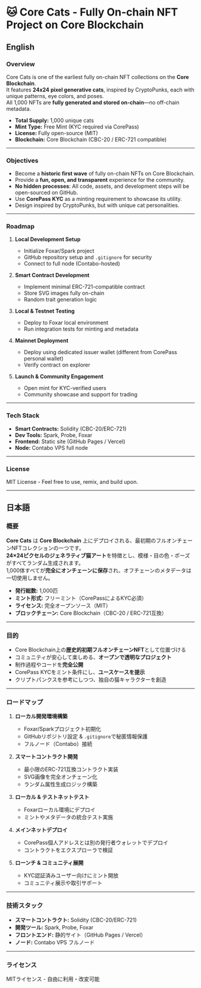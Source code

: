 # 🐱 Core Cats - Fully On-chain NFT Project on Core Blockchain

## English

### Overview
Core Cats is one of the earliest fully on-chain NFT collections on the **Core Blockchain**.  
It features **24x24 pixel generative cats**, inspired by CryptoPunks, each with unique patterns, eye colors, and poses.  
All 1,000 NFTs are **fully generated and stored on-chain**—no off-chain metadata.

- **Total Supply:** 1,000 unique cats
- **Mint Type:** Free Mint (KYC required via CorePass)
- **License:** Fully open-source (MIT)
- **Blockchain:** Core Blockchain (CBC-20 / ERC-721 compatible)

---

### Objectives
- Become a **historic first wave** of fully on-chain NFTs on Core Blockchain.
- Provide a **fun, open, and transparent** experience for the community.
- **No hidden processes**: All code, assets, and development steps will be open-sourced on GitHub.
- Use **CorePass KYC** as a minting requirement to showcase its utility.
- Design inspired by CryptoPunks, but with unique cat personalities.

---

### Roadmap
1. **Local Development Setup**
   - Initialize Foxar/Spark project
   - GitHub repository setup and `.gitignore` for security
   - Connect to full node (Contabo-hosted)

2. **Smart Contract Development**
   - Implement minimal ERC-721-compatible contract
   - Store SVG images fully on-chain
   - Random trait generation logic

3. **Local & Testnet Testing**
   - Deploy to Foxar local environment
   - Run integration tests for minting and metadata

4. **Mainnet Deployment**
   - Deploy using dedicated issuer wallet (different from CorePass personal wallet)
   - Verify contract on explorer

5. **Launch & Community Engagement**
   - Open mint for KYC-verified users
   - Community showcase and support for trading

---

### Tech Stack
- **Smart Contracts:** Solidity (CBC-20/ERC-721)
- **Dev Tools:** Spark, Probe, Foxar
- **Frontend:** Static site (GitHub Pages / Vercel)
- **Node:** Contabo VPS full node

---

### License
MIT License - Feel free to use, remix, and build upon.

---

## 日本語

### 概要
**Core Cats** は **Core Blockchain** 上にデプロイされる、最初期のフルオンチェーンNFTコレクションの一つです。  
**24×24ピクセルのジェネラティブ猫アート**を特徴とし、模様・目の色・ポーズがすべてランダム生成されます。  
1,000体すべてが**完全にオンチェーンに保存**され、オフチェーンのメタデータは一切使用しません。

- **発行総数:** 1,000匹
- **ミント形式:** フリーミント（CorePassによるKYC必須）
- **ライセンス:** 完全オープンソース（MIT）
- **ブロックチェーン:** Core Blockchain（CBC-20 / ERC-721互換）

---

### 目的
- Core Blockchain上の**歴史的初期フルオンチェーンNFT**として位置づける
- コミュニティが安心して楽しめる、**オープンで透明なプロジェクト**
- 制作過程やコードを**完全公開**
- CorePass KYCをミント条件にし、**ユースケースを提示**
- クリプトパンクスを参考にしつつ、独自の猫キャラクターを創造

---

### ロードマップ
1. **ローカル開発環境構築**
   - Foxar/Sparkプロジェクト初期化
   - GitHubリポジトリ設定 & `.gitignore`で秘匿情報保護
   - フルノード（Contabo）接続

2. **スマートコントラクト開発**
   - 最小限のERC-721互換コントラクト実装
   - SVG画像を完全オンチェーン化
   - ランダム属性生成ロジック構築

3. **ローカル & テストネットテスト**
   - Foxarローカル環境にデプロイ
   - ミントやメタデータの統合テスト実施

4. **メインネットデプロイ**
   - CorePass個人アドレスとは別の発行者ウォレットでデプロイ
   - コントラクトをエクスプローラで検証

5. **ローンチ & コミュニティ展開**
   - KYC認証済みユーザー向けにミント開放
   - コミュニティ展示や取引サポート

---

### 技術スタック
- **スマートコントラクト:** Solidity (CBC-20/ERC-721)
- **開発ツール:** Spark, Probe, Foxar
- **フロントエンド:** 静的サイト（GitHub Pages / Vercel）
- **ノード:** Contabo VPS フルノード

---

### ライセンス
MITライセンス - 自由に利用・改変可能
